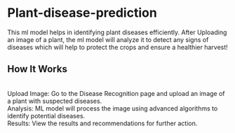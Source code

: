 # Plant-disease-prediction

This ml model helps in identifying plant diseases efficiently. After Uploading an image of a plant, the ml model will analyze it to detect any signs of diseases which will help to protect the crops and ensure a healthier harvest!

## How It Works
<br>
Upload Image: Go to the Disease Recognition page and upload an image of a plant with suspected diseases.<br>
Analysis: ML model will process the image using advanced algorithms to identify potential diseases.<br>
Results: View the results and recommendations for further action.<br>
